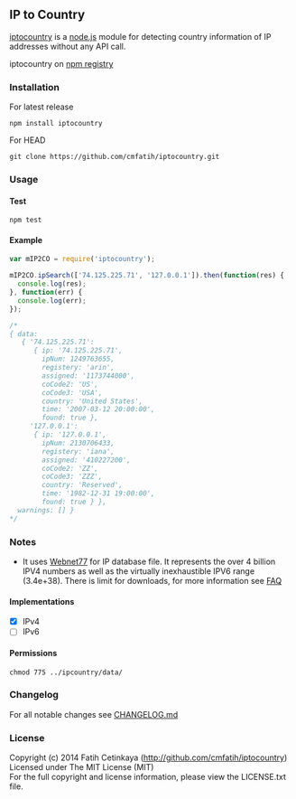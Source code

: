 ## IP to Country

[iptocountry](http://github.com/cmfatih/iptocountry) is a [node.js](http://nodejs.org) 
module for detecting country information of IP addresses without any API call.

iptocountry on [npm registry](http://npmjs.org/package/iptocountry)  

### Installation

For latest release
```
npm install iptocountry
```

For HEAD
```
git clone https://github.com/cmfatih/iptocountry.git
```

### Usage

#### Test
```
npm test
```

#### Example
```javascript
var mIP2CO = require('iptocountry');

mIP2CO.ipSearch(['74.125.225.71', '127.0.0.1']).then(function(res) {
  console.log(res);
}, function(err) {
  console.log(err);
});

/*
{ data:
   { '74.125.225.71':
      { ip: '74.125.225.71',
        ipNum: 1249763655,
        registery: 'arin',
        assigned: '1173744000',
        coCode2: 'US',
        coCode3: 'USA',
        country: 'United States',
        time: '2007-03-12 20:00:00',
        found: true },
     '127.0.0.1':
      { ip: '127.0.0.1',
        ipNum: 2130706433,
        registery: 'iana',
        assigned: '410227200',
        coCode2: 'ZZ',
        coCode3: 'ZZZ',
        country: 'Reserved',
        time: '1982-12-31 19:00:00',
        found: true } },
  warnings: [] }
*/
```

### Notes

* It uses [Webnet77](http://software77.net/geo-ip/) for IP database file. It represents 
the over 4 billion IPV4 numbers as well as the virtually inexhaustible IPV6 range (3.4e+38).
There is limit for downloads, for more information see [FAQ](http://software77.net/faq.html)

#### Implementations

* [x] IPv4
* [ ] IPv6

#### Permissions

```
chmod 775 ../ipcountry/data/
```

### Changelog

For all notable changes see [CHANGELOG.md](https://github.com/cmfatih/iptocountry/blob/master/CHANGELOG.md)

### License

Copyright (c) 2014 Fatih Cetinkaya (http://github.com/cmfatih/iptocountry)  
Licensed under The MIT License (MIT)  
For the full copyright and license information, please view the LICENSE.txt file.